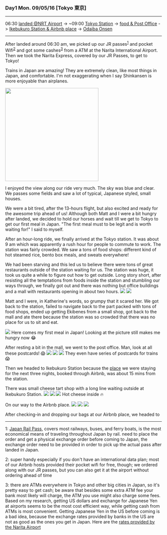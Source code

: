### Day1 Mon. 09/05/16 [Tokyo 東京]
---

06:30 [landed @NRT Airport](#landed) -> ~09:00 [Tokyo Station](#tokyo_station) -> [food & Post Office](#first_meal) -> [Ikebukuro Station & Airbnb place](#ikebukuro_station) -> [Odaiba Onsen](#odaiba_onsen)

---
After <a name="landed">landed</a> around 06:30 am, we picked up our JR passes<sup>[1](#jrpass)</sup> and pocket Wifi<sup>[2](#pocketWifi)</sup> and got some cashes<sup>[3](#cash)</sup> from a ATM at the Narita International Airport. Then we took the Narita Express, covered by our JR Passes, to get to Tokyo!

Trains in Japan are amazing! They are extremely clean, like most things in Japan, and comfortable. I'm not exaggerating when I say Shinkansen is more enjoyable than airplanes.

<img src="day1/IMG_20160904_204924.jpg" width="300">


I enjoyed the view along our ride very much. The sky was blue and clear. We passes some fields and saw a lot of typical, Japanese styled, small houses.

We were a bit tired, after the 13-hours flight, but also excited and ready for the awesome trip ahead of us! Although both Matt and I were a bit hungry after landed, we decided to hold our horses and wait till we get to Tokyo to get our first meal in Japan. "The first meal must to be legit and is worth waiting for!" I said to myself.

After an hour-long ride, we finally arrived at the <a name="tokyo_station">Tokyo station</a>. It was about 9 am which was apparently a rush hour for people to commute to work. The station was fairly crowded. We saw a tons of food shops: different kind of hot steamed rice, bento box meals, and sweats everywhere!

We had been starving and this led us to believe there were tons of great restaurants outside of the station waiting for us. The station was huge, it took us quite a while to figure out how to get outside. Long story short, after resisting all the temptations from foods inside the station and stumbling our ways through, we finally got out and there was nothing but office buildings and a mall with restaurants opening in about two hours.
![](day1/14379890_1115746348475058_5032397402719858860_o.jpg)
![](day1/14352256_1115746385141721_8737827987627050363_o.jpg)

Matt and I were, in Katherine's words, so grumpy that it scared her. We got back to the station, failed to navigate back to the part packed with tons of food shops, ended up getting Ekibenes from a small shop, got back to the mall and ate there because the station was so crowded that there was no place for us to sit and eat.

![](day1/IMG_20160904_214125.jpg)
Here comes my first <a name="first_meal">meal</a> in Japan! Looking at the picture still makes me hungry now 😂

After resting a bit in the mall, we went to the post office. Man, look at all these postcards! 😱
![](day1/IMG_20160904_224447.jpg)
![](day1/IMG_20160904_224508.jpg)
![](day1/IMG_20160904_224503.jpg)
They even have series of postcards for trains 😱

Then we headed to <a name="ikebukuro_station">Ikebukuro Station</a> because the [place](https://www.airbnb.com/rooms/4585434) we were staying for the next three nights, booked through Airbnb, was about 15 mins from the station.

There was small cheese tart shop with a long line waiting outside at Ikebukuro Station.
![](day1/IMG_20160904_233744.jpg)
![](day1/IMG_20160904_233807.jpg)
![](day1/14372351_1115746725141687_2298785123460181227_o.jpg)
Hot cheese inside 🔥

On our way to the Airbnb place.
![](day1/14352021_1115746868475006_8883205870417679098_o.jpg)
![](day1/14424770_1115746925141667_5618408830586566288_o.jpg)
![](day1/14409899_1115746961808330_4583957709311564211_o.jpg)

After checking-in and dropping our bags at our Airbnb place, we headed to  

-----
<a name="jrpass">1</a>: [Japan Rail Pass](http://www.japanrailpass.net/en/about_jrp.html), covers most railways, buses, and ferry boats, is the most economical means of traveling throughout Japan by rail. need to place the order and get a physical exchange order before coming to Japan, the exchange order need to be provided in order to pick up the actual pass after landed in Japan.

<a name="pocketWifi">2</a>: super handy especially if you don't have an international data plan; most of our Airbnb hosts provided their pocket wifi for free, though; we ordered along with our JR passes, but you can also get it at the airport without ordering ahead of time

<a name="cash">3</a>: there are ATMs everywhere in Tokyo and other big cities in Japan, so it's pretty easy to get cash; be aware that besides some extra ATM fee your bank most likely will charge, the ATM you use might also charge some fees. Based on my research, getting US dollars and exchange for Japanese Yen at airports seems to be the most cost efficient way, while getting cash from ATMs is most convenient. Getting Japanese Yen in the US before coming is a bad idea, because the exchange rates provided by banks in the US are not as good as the ones you get in Japan. Here are the [rates provided by the Narita Airport](http://www.narita-airport.or.jp/exchange_e/)
